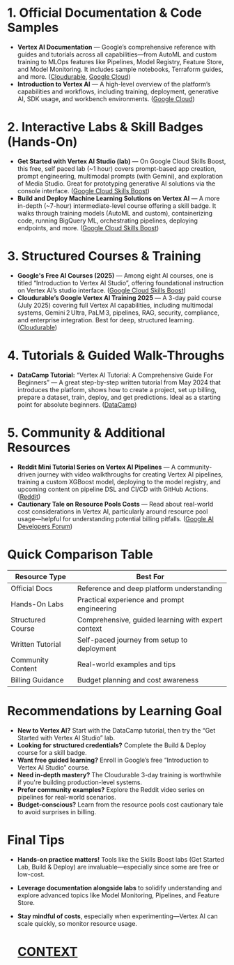 # 1. Official Documentation & Code Samples
* **Vertex AI Documentation** — Google’s comprehensive reference with guides and tutorials across all capabilities—from AutoML and custom training to MLOps features like Pipelines, Model Registry, Feature Store, and Model Monitoring. It includes sample notebooks, Terraform guides, and more. ([Cloudurable](https://www.cloudurable.com/vertex-ai-training/?utm_source=chatgpt.com), [Google Cloud](https://cloud.google.com/vertex-ai/docs?utm_source=chatgpt.com))
* **Introduction to Vertex AI** — A high-level overview of the platform’s capabilities and workflows, including training, deployment, generative AI, SDK usage, and workbench environments. ([Google Cloud](https://cloud.google.com/vertex-ai/docs/start/introduction-unified-platform?utm_source=chatgpt.com))

# 2. Interactive Labs & Skill Badges (Hands-On)
* **Get Started with Vertex AI Studio (lab)** — On Google Cloud Skills Boost, this free, self paced lab (~1 hour) covers prompt-based app creation, prompt engineering, multimodal prompts (with Gemini), and exploration of Media Studio. Great for prototyping generative AI solutions via the console interface. ([Google Cloud Skills Boost](https://www.cloudskillsboost.google/course_templates/976/labs/550876?utm_source=chatgpt.com))
* **Build and Deploy Machine Learning Solutions on Vertex AI** — A more in-depth (~7-hour) intermediate-level course offering a skill badge. It walks through training models (AutoML and custom), containerizing code, running BigQuery ML, orchestrating pipelines, deploying endpoints, and more. ([Google Cloud Skills Boost](https://www.cloudskillsboost.google/course_templates/684?utm_source=chatgpt.com))
# 3. Structured Courses & Training
* **Google's Free AI Courses (2025)** — Among eight AI courses, one is titled “Introduction to Vertex AI Studio”, offering foundational instruction on Vertex AI’s studio interface. ([Google Cloud Skills Boost](https://www.cloudskillsboost.google/course_templates/976/labs/550876?utm_source=chatgpt.com))
* **Cloudurable’s Google Vertex AI Training 2025** — A 3-day paid course (July 2025) covering full Vertex AI capabilities, including multimodal systems, Gemini 2 Ultra, PaLM 3, pipelines, RAG, security, compliance, and enterprise integration. Best for deep, structured learning. ([Cloudurable](https://www.cloudurable.com/vertex-ai-training/?utm_source=chatgpt.com))
# 4. Tutorials & Guided Walk-Throughs
* **DataCamp Tutorial:** “Vertex AI Tutorial: A Comprehensive Guide For Beginners” — A great step-by-step written tutorial from May 2024 that introduces the platform, shows how to create a project, set up billing, prepare a dataset, train, deploy, and get predictions. Ideal as a starting point for absolute beginners. ([DataCamp](https://www.datacamp.com/tutorial/vertex-ai-tutorial?utm_source=chatgpt.com))
# 5. Community & Additional Resources
* **Reddit Mini Tutorial Series on Vertex AI Pipelines** — A community-driven journey with video walkthroughs for creating Vertex AI pipelines, training a custom XGBoost model, deploying to the model registry, and upcoming content on pipeline DSL and CI/CD with GitHub Actions. ([Reddit](https://www.reddit.com/r/googlecloud/comments/1i9nt2u/machine_learning_with_vertex_ai_pipelines_mini/?utm_source=chatgpt.com))
* **Cautionary Tale on Resource Pools Costs** — Read about real-world cost considerations in Vertex AI, particularly around resource pool usage—helpful for understanding potential billing pitfalls. ([Google AI Developers Forum](https://discuss.ai.google.dev/t/the-hidden-costs-of-vertex-ai-resource-pools-a-cautionary-tale/28482?utm_source=chatgpt.com))
# Quick Comparison Table

|Resource Type	 |Best For|
|----------------|---------|
|Official Docs	|Reference and deep platform understanding|
|Hands-On Labs	|Practical experience and prompt engineering|
|Structured Course|	Comprehensive, guided learning with expert context|
|Written Tutorial	|Self-paced journey from setup to deployment|
|Community Content	|Real-world examples and tips|
|Billing Guidance	|Budget planning and cost awareness|

# Recommendations by Learning Goal
* **New to Vertex AI?** Start with the DataCamp tutorial, then try the “Get Started with Vertex AI Studio” lab.
* **Looking for structured credentials?** Complete the Build & Deploy course for a skill badge.
* **Want free guided learning?** Enroll in Google’s free “Introduction to Vertex AI Studio” course.
* **Need in-depth mastery?** The Cloudurable 3-day training is worthwhile if you're building production-level systems.
* **Prefer community examples?** Explore the Reddit video series on pipelines for real-world scenarios.
* **Budget-conscious?** Learn from the resource pools cost cautionary tale to avoid surprises in billing.
# Final Tips
* **Hands-on practice matters!** Tools like the Skills Boost labs (Get Started Lab, Build & Deploy) are invaluable—especially since some are free or low-cost.
* **Leverage documentation alongside labs** to solidify understanding and explore advanced topics like Model Monitoring, Pipelines, and Feature Store.
* **Stay mindful of costs**, especially when experimenting—Vertex AI can scale quickly, so monitor resource usage.

  # [CONTEXT](./README.md)
